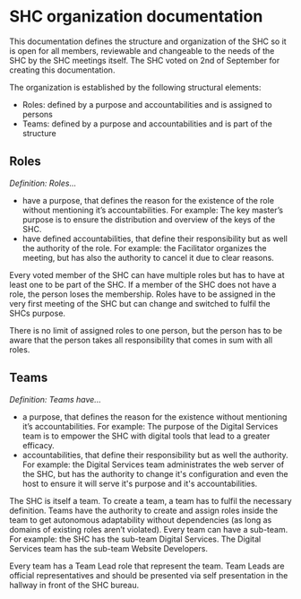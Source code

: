 # SHC organization documentation

This documentation defines the structure and organization of the SHC so it is open for all members, reviewable and changeable to the needs of the SHC by the SHC meetings itself. The SHC voted on 2nd of September for creating this documentation.

The organization is established by the following structural elements:

- Roles: defined by a purpose and accountabilities and is assigned to persons
- Teams: defined by a purpose and accountabilities and is part of the structure

## Roles

*Definition: Roles...*
- have a purpose, that defines the reason for the existence of the role without mentioning it’s accountabilities. For example: The key master’s purpose is to ensure the distribution and overview of the keys of the SHC.
- have defined accountabilities, that define their responsibility but as well the authority of the role. For example: the Facilitator organizes the meeting, but has also the authority to cancel it due to clear reasons.


Every voted member of the SHC can have multiple roles but has to have at least one to be part of the SHC.
If a member of the SHC does not have a role, the person loses the membership.
Roles have to be assigned in the very first meeting of the SHC but can change and switched to fulfil the SHCs purpose.

There is no limit of assigned roles to one person, but the person has to be aware that the person takes all responsibility that comes in sum with all roles.

## Teams

*Definition: Teams have...*
- a purpose, that defines the reason for the existence without mentioning it’s accountabilities. For example: The purpose of the Digital Services team is to empower the SHC with digital tools that lead to a greater efficacy.
- accountabilities, that define their responsibility but as well the authority. For example: the Digital Services team administrates the web server of the SHC, but has the authority to change it's configuration and even the host to ensure it will serve it's purpose and it's accountabilities.

The SHC is itself a team. To create a team, a team has to fulfil the necessary definition. Teams have the authority to create and assign roles inside the team to get autonomous adaptability without dependencies (as long as domains of existing roles aren’t violated).
Every team can have a sub-team. For example: the SHC has the sub-team Digital Services. The Digital Services team has the sub-team Website Developers.

Every team has a Team Lead role that represent the team. Team Leads are official representatives and should be presented via self presentation in the hallway in front of the SHC bureau.
